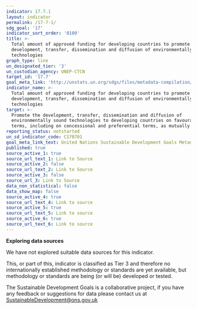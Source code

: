 ```yaml
---
indicator: 17.7.1
layout: indicator
permalink: /17-7-1/
sdg_goal: '17'
indicator_sort_order: '0100'
title: >-
  Total amount of approved funding for developing countries to promote the
  development, transfer, dissemination and diffusion of environmentally sound
  technologies
graph_type: line
un_designated_tier: '3'
un_custodian_agency: UNEP-CTCN
target_id: '17.7'
goal_meta_link: 'http://unstats.un.org/sdgs/files/metadata-compilation/Metadata-Goal-17.pdf'
indicator_name: >-
  Total amount of approved funding for developing countries to promote the
  development, transfer, dissemination and diffusion of environmentally sound
  technologies
target: >-
  Promote the development, transfer, dissemination and diffusion of
  environmentally sound technologies to developing countries on favourable
  terms, including on concessional and preferential terms, as mutually agreed
reporting_status: notstarted
un_sd_indicator_code: C170701
goal_meta_link_text: United Nations Sustainable Development Goals Metadata (pdf 468kB)
published: true
source_active_1: true
source_url_text_1: Link to Source
source_active_2: false
source_url_text_2: Link to Source
source_active_3: false
source_url_3: Link to Source
data_non_statistical: false
data_show_map: false
source_active_4: true
source_url_text_4: Link to source
source_active_5: true
source_url_text_5: Link to source
source_active_6: true
source_url_text_6: Link to source
---
```

**Exploring data sources**

We have not explored suitable data sources for this indicator. 

This, or part of this, indicator is classified as Tier 3 and therefore no internationally established methodology or standards are yet available, but methodology or standards are being (or will be) developed or tested.

The Sustainable Development Goals is a collaborative project, if you have any feedback or suggestions for data please contact us at <SustainableDevelopment@ons.gov.uk>
